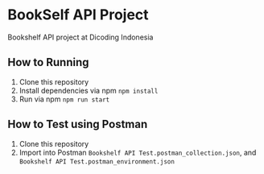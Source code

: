# BookSelf API Project
Bookshelf API project at Dicoding Indonesia  
## How to Running 
1. Clone this repository
2. Install dependencies via npm 
`npm install`
3. Run via npm
`npm run start`
## How to Test using Postman
1. Clone this repository
2. Import into Postman `Bookshelf API Test.postman_collection.json`, and `Bookshelf API Test.postman_environment.json`
